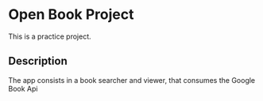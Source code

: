 # Open Book Project

This is a practice project. 

## Description

The app consists in a book searcher and viewer, that consumes the Google Book Api

